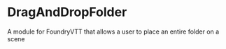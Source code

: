 # DragAndDropFolder
A module for FoundryVTT that allows a user to place an entire folder on a scene
